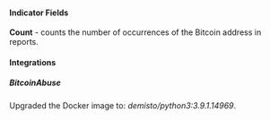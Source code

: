 
#### Indicator Fields
**Count** - counts the number of occurrences of the Bitcoin address in reports.

#### Integrations
##### BitcoinAbuse
Upgraded the Docker image to: *demisto/python3:3.9.1.14969*.
